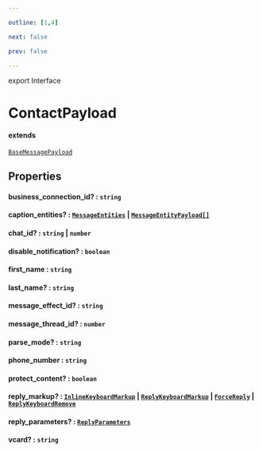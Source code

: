```yaml
---

outline: [1,4]

next: false

prev: false

---
```


export Interface
# ContactPayload
#### extends
 [`BaseMessagePayload`](./BaseMessagePayload.md)

## Properties

#### business_connection_id? : `string`

#### caption_entities? : [`MessageEntities`](../classes/MessageEntities.md) \| [`MessageEntityPayload[]`](./MessageEntityPayload.md)

#### chat_id? : `string` \| `number`

#### disable_notification? : `boolean`

#### first_name : `string`

#### last_name? : `string`

#### message_effect_id? : `string`

#### message_thread_id? : `number`

#### parse_mode? : `string`

#### phone_number : `string`

#### protect_content? : `boolean`

#### reply_markup? : [`InlineKeyboardMarkup`](../classes/InlineKeyboardMarkup.md) \| [`ReplyKeyboardMarkup`](../classes/ReplyKeyboardMarkup.md) \| [`ForceReply`](../classes/ForceReply.md) \| [`ReplyKeyboardRemove`](../classes/ReplyKeyboardRemove.md)

#### reply_parameters? : [`ReplyParameters`](./ReplyParameters.md)

#### vcard? : `string`
